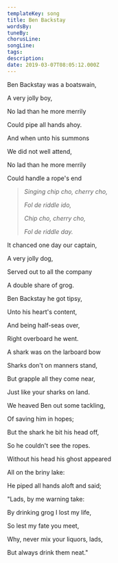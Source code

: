 ```yaml
---
templateKey: song
title: Ben Backstay  
wordsBy:
tuneBy:
chorusLine:
songLine:
tags:
description:
date: 2019-03-07T08:05:12.000Z
---
```

Ben Backstay was a boatswain,

A very jolly boy,

No lad than he more merrily

Could pipe all hands ahoy.

And when unto his summons

We did not well attend,

No lad than he more merrily

Could handle a rope\'s end

> *Singing chip cho, cherry cho,*
>
> *Fol de riddle ido,*
>
> *Chip cho, cherry cho,*
>
> *Fol de riddle day.*

It chanced one day our captain,

A very jolly dog,

Served out to all the company

A double share of grog.

Ben Backstay he got tipsy,

Unto his heart\'s content,

And being half-seas over,

Right overboard he went.

A shark was on the larboard bow

Sharks don\'t on manners stand,

But grapple all they come near,

Just like your sharks on land.

We heaved Ben out some tackling,

Of saving him in hopes;

But the shark he bit his head off,

So he couldn\'t see the ropes.

Without his head his ghost appeared

All on the briny lake:

He piped all hands aloft and said;

\"Lads, by me warning take:

By drinking grog I lost my life,

So lest my fate you meet,

Why, never mix your liquors, lads,

But always drink them neat.\"
